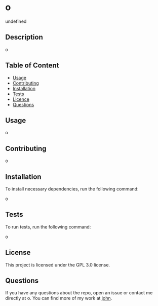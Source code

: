 

  # **o**

  undefined
  
  ## Description 
  o

  ## Table of Content

  * [Usage](#usage)
  * [Contributing](#contributing)
  * [Installation](#installation)
  * [Tests](#tests)
  * [Licence](#license)
  * [Questions](#questions)

  ## Usage

  o

  ## Contributing

  o

  ## Installation

  To install necessary dependencies, run the following command:

  o

  ## Tests

  To run tests, run the following command:
  
  o

  ## License

  This project is licensed under the GPL 3.0 license.

  ## Questions

  If you have any questions about the repo, open an issue or contact me directly at o. You can find more of my work at [john](https://github.com/john/).

